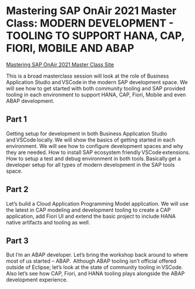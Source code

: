 # Mastering SAP OnAir 2021 Master Class: MODERN DEVELOPMENT - TOOLING TO SUPPORT HANA, CAP, FIORI, MOBILE AND ABAP

[Mastering SAP OnAir 2021 Master Class Site](https://masteringsapconference.com/msap/aus/masterclasses/)

This is a broad masterclass session will look at the role of Business Application Studio and VSCode in the modern SAP development space. We will see how to get started with both community tooling and SAP provided tooling in each environment to support HANA, CAP, Fiori, Mobile and even ABAP development.

## Part 1
Getting setup for development in both Business Application Studio and VSCode locally. We will show the basics of getting started in each environment. We will see how to configure development spaces and why they are needed. How to install SAP ecosystem friendly VSCode extensions.  How to setup a test and debug environment in both tools. Basically get a developer setup for all types of modern development in the SAP tools space.

## Part 2
Let’s build a Cloud Application Programming Model application. We will use the latest in CAP modeling and development tooling to create a CAP application, add Fiori UI and extend the basic project to include HANA native artifacts and tooling as well.

## Part 3
But I’m an ABAP developer. Let’s bring the workshop back around to where most of us started – ABAP.  Although ABAP tooling isn’t official offered outside of Eclipse; let’s look at the state of community tooling in VSCode. Also let’s see how CAP, Fiori, and HANA tooling plays alongside the ABAP development experience.